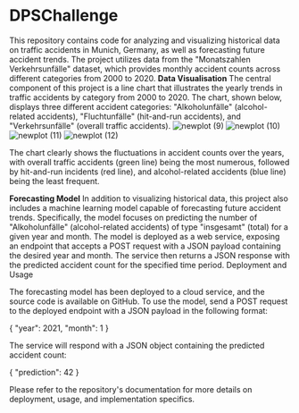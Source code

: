 # DPSChallenge
This repository contains code for analyzing and visualizing historical data on traffic accidents in Munich, Germany, as well as forecasting future accident trends. The project utilizes data from the "Monatszahlen Verkehrsunfälle" dataset, which provides monthly accident counts across different categories from 2000 to 2020.
**Data Visualisation**
The central component of this project is a line chart that illustrates the yearly trends in traffic accidents by category from 2000 to 2020. The chart, shown below, displays three different accident categories: "Alkoholunfälle" (alcohol-related accidents), "Fluchtunfälle" (hit-and-run accidents), and "Verkehrsunfälle" (overall traffic accidents).
![newplot (9)](https://github.com/preetammnaik/DPSChallenge/assets/102791651/e93a1c84-0009-4089-9720-c7c954050ef0)
![newplot (10)](https://github.com/preetammnaik/DPSChallenge/assets/102791651/386c45c6-8596-471d-bf9f-c569c051cecc)
![newplot (11)](https://github.com/preetammnaik/DPSChallenge/assets/102791651/a2bd61f9-4630-4da3-836b-63e85b040552)
![newplot (12)](https://github.com/preetammnaik/DPSChallenge/assets/102791651/e9e456c5-e886-47bb-9841-52586ea5dd1a)


The chart clearly shows the fluctuations in accident counts over the years, with overall traffic accidents (green line) being the most numerous, followed by hit-and-run incidents (red line), and alcohol-related accidents (blue line) being the least frequent.

**Forecasting Model**
In addition to visualizing historical data, this project also includes a machine learning model capable of forecasting future accident trends. Specifically, the model focuses on predicting the number of "Alkoholunfälle" (alcohol-related accidents) of type "insgesamt" (total) for a given year and month.
The model is deployed as a web service, exposing an endpoint that accepts a POST request with a JSON payload containing the desired year and month. The service then returns a JSON response with the predicted accident count for the specified time period.
Deployment and Usage

The forecasting model has been deployed to a cloud service, and the source code is available on GitHub. To use the model, send a POST request to the deployed endpoint with a JSON payload in the following format:

{
  "year": 2021,
  "month": 1
}

The service will respond with a JSON object containing the predicted accident count:

{
  "prediction": 42
}

Please refer to the repository's documentation for more details on deployment, usage, and implementation specifics.
